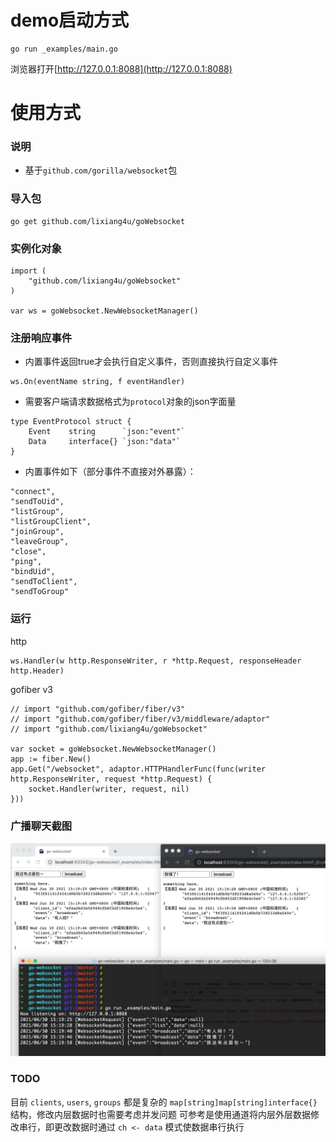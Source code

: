 # demo启动方式

```code
go run _examples/main.go
```

浏览器打开[http://127.0.0.1:8088](http://127.0.0.1:8088)

# 使用方式

### 说明
- 基于`github.com/gorilla/websocket`包

### 导入包
```code
go get github.com/lixiang4u/goWebsocket
```

### 实例化对象
```code
import (
	"github.com/lixiang4u/goWebsocket"
)

var ws = goWebsocket.NewWebsocketManager()
```

### 注册响应事件

- 内置事件返回true才会执行自定义事件，否则直接执行自定义事件

```code
ws.On(eventName string, f eventHandler)
```

- 需要客户端请求数据格式为`protocol`对象的json字面量
```code
type EventProtocol struct {
	Event    string      `json:"event"`
	Data     interface{} `json:"data"`
}
```

- 内置事件如下（部分事件不直接对外暴露）：
```code
"connect",
"sendToUid",
"listGroup",
"listGroupClient",
"joinGroup",
"leaveGroup",
"close",
"ping",
"bindUid",
"sendToClient",
"sendToGroup"
```

### 运行
http
```code
ws.Handler(w http.ResponseWriter, r *http.Request, responseHeader http.Header)
```

gofiber v3
```code
// import "github.com/gofiber/fiber/v3"
// import "github.com/gofiber/fiber/v3/middleware/adaptor"
// import "github.com/lixiang4u/goWebsocket"

var socket = goWebsocket.NewWebsocketManager()
app := fiber.New()
app.Get("/websocket", adaptor.HTTPHandlerFunc(func(writer http.ResponseWriter, request *http.Request) {
    socket.Handler(writer, request, nil)
}))
```

### 广播聊天截图


![markdown](https://raw.githubusercontent.com/lixiang4u/go-websocket/master/_examples/screenshot.png "markdown")


### TODO
目前 `clients`, `users`, `groups` 都是复杂的 `map[string]map[string]interface{}` 结构，修改内层数据时也需要考虑并发问题
可参考是使用通道将内层外层数据修改串行，即更改数据时通过 `ch <- data` 模式使数据串行执行